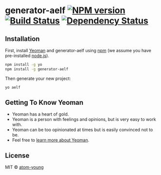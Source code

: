 # generator-aelf [![NPM version][npm-image]][npm-url] [![Build Status][travis-image]][travis-url] [![Dependency Status][daviddm-image]][daviddm-url]
> 

## Installation

First, install [Yeoman](http://yeoman.io) and generator-aelf using [npm](https://www.npmjs.com/) (we assume you have pre-installed [node.js](https://nodejs.org/)).

```bash
npm install -g yo
npm install -g generator-aelf
```

Then generate your new project:

```bash
yo aelf
```

## Getting To Know Yeoman

 * Yeoman has a heart of gold.
 * Yeoman is a person with feelings and opinions, but is very easy to work with.
 * Yeoman can be too opinionated at times but is easily convinced not to be.
 * Feel free to [learn more about Yeoman](http://yeoman.io/).

## License

MIT © [atom-young]()


[npm-image]: https://badge.fury.io/js/generator-aelf.svg
[npm-url]: https://npmjs.org/package/generator-aelf
[travis-image]: https://travis-ci.com/AElfProject/generator-aelf.svg?branch=master
[travis-url]: https://travis-ci.com/AElfProject/generator-aelf
[daviddm-image]: https://david-dm.org/AElfProject/generator-aelf.svg?theme=shields.io
[daviddm-url]: https://david-dm.org/AElfProject/generator-aelf
